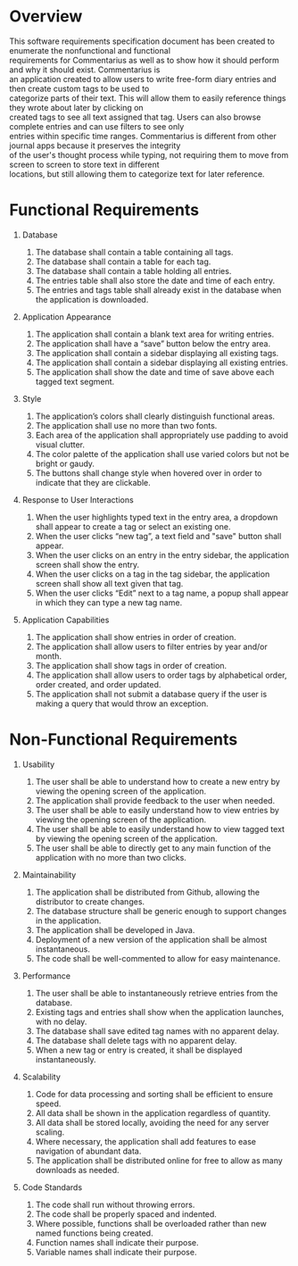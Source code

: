 # Overview

This software requirements specification document has been created to enumerate the nonfunctional and functional  
requirements for Commentarius as well as to show how it should perform and why it should exist. Commentarius is  
an application created to allow users to write free-form diary entries and then create custom tags to be used to   
categorize parts of their text. This will allow them to easily reference things they wrote about later by clicking on   
created tags to see all text assigned that tag. Users can also browse complete entries and can use filters to see only  
entries within specific time ranges. Commentarius is different from other journal apps because it preserves the integrity  
of the user's thought process while typing, not requiring them to move from screen to screen to store text in different  
locations, but still allowing them to categorize text for later reference.

# Functional Requirements  

1. Database
    1. The database shall contain a table containing all tags.  
    2. The database shall contain a table for each tag.  
    3. The database shall contain a table holding all entries.  
    4. The entries table shall also store the date and time of each entry.  
    5. The entries and tags table shall already exist in the database when the application is downloaded.

2. Application Appearance
    1. The application shall contain a blank text area for writing entries.  
    2. The application shall have a “save” button below the entry area.  
    3. The application shall contain a sidebar displaying all existing tags.  
    4. The application shall contain a sidebar displaying all existing entries.  
    5. The application shall show the date and time of save above each tagged text segment.

3. Style
    1. The application’s colors shall clearly distinguish functional areas.  
    2. The application shall use no more than two fonts. 
    3. Each area of the application shall appropriately use padding to avoid visual clutter.  
    4. The color palette of the application shall use varied colors but not be bright or gaudy.  
    5. The buttons shall change style when hovered over in order to indicate that they are clickable.  
    
4. Response to User Interactions
    1. When the user highlights typed text in the entry area, a dropdown shall appear to create a tag or select an existing one.  
    2. When the user clicks “new tag”, a text field and "save" button shall appear.  
    3. When the user clicks on an entry in the entry sidebar, the application screen shall show the entry.  
    4. When the user clicks on a tag in the tag sidebar, the application screen shall show all text given that tag.  
    5. When the user clicks “Edit” next to a tag name, a popup shall appear in which they can type a new tag name.
    
5. Application Capabilities
    1. The application shall show entries in order of creation.  
    2. The application shall allow users to filter entries by year and/or month.  
    3. The application shall show tags in order of creation.  
    4. The application shall allow users to order tags by alphabetical order, order created, and order updated.  
    5. The application shall not submit a database query if the user is making a query that would throw an exception.


    
# Non-Functional Requirements  

1. Usability
    1. The user shall be able to understand how to create a new entry by viewing the opening screen of the application.
    2. The application shall provide feedback to the user when needed.
    3. The user shall be able to easily understand how to view entries by viewing the opening screen of the application.
    4. The user shall be able to easily understand how to view tagged text by viewing the opening screen of the application.
    5. The user shall be able to directly get to any main function of the application with no more than two clicks.   
    
2. Maintainability
    1. The application shall be distributed from Github, allowing the distributor to create changes.
    2. The database structure shall be generic enough to support changes in the application.
    3. The application shall be developed in Java.
    4. Deployment of a new version of the application shall be almost instantaneous.
    5. The code shall be well-commented to allow for easy maintenance.  
    
3. Performance
    1. The user shall be able to instantaneously retrieve entries from the database.
    2. Existing tags and entries shall show when the application launches, with no delay.
    3. The database shall save edited tag names with no apparent delay.
    4. The database shall delete tags with no apparent delay.
    5. When a new tag or entry is created, it shall be displayed instantaneously.  
    
4. Scalability
    1. Code for data processing and sorting shall be efficient to ensure speed.
    2. All data shall be shown in the application regardless of quantity.
    3. All data shall be stored locally, avoiding the need for any server scaling.
    4. Where necessary, the application shall add features to ease navigation of abundant data.
    5. The application shall be distributed online for free to allow as many downloads as needed.  
    
5. Code Standards
    1. The code shall run without throwing errors.
    2. The code shall be properly spaced and indented.
    3. Where possible, functions shall be overloaded rather than new named functions being created.
    4. Function names shall indicate their purpose.
    5. Variable names shall indicate their purpose.
